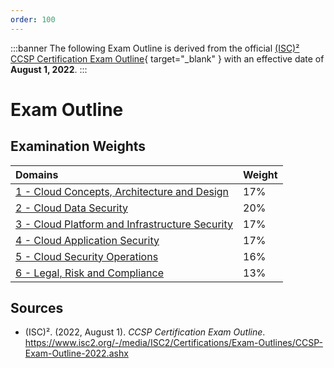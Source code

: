 ```yaml
---
order: 100
---
```


:::banner
The following Exam Outline is derived from the official [(ISC)² CCSP Certification Exam Outline](https://www.isc2.org/-/media/ISC2/Certifications/Exam-Outlines/CCSP-Exam-Outline-2022.ashx){ target="_blank" } with an effective date of **August 1, 2022**.
:::

# Exam Outline

## Examination Weights

Domains | Weight
:--- | :---
[1 - Cloud Concepts, Architecture and Design](/certification/domain-1.md) | 17%
[2 - Cloud Data Security](/certification/domain-2.md) | 20%
[3 - Cloud Platform and Infrastructure Security](/certification/domain-3.md) | 17%
[4 - Cloud Application Security](/certification/domain-4.md) | 17%
[5 - Cloud Security Operations](/certification/domain-5.md) | 16%
[6 - Legal, Risk and Compliance](/certification/domain-6.md) | 13%

## Sources

- (ISC)². (2022, August 1). *CCSP Certification Exam Outline*. https://www.isc2.org/-/media/ISC2/Certifications/Exam-Outlines/CCSP-Exam-Outline-2022.ashx
